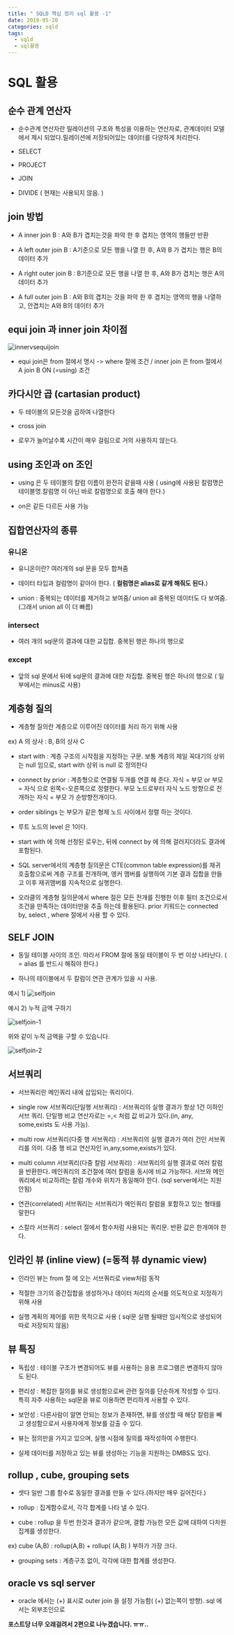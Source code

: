 ```yaml
---
title: " SQLD 핵심 정리 sql 활용 -1"
date: 2019-05-20
categories: sqld
tags: 
  - sqld
  - sql활용
---
```


# SQL 활용

## 순수 관계 연산자
 - 순수관계 연산자란 릴레이션의 구조와 특성을 이용하는 연산자로, 관계데이터 모델에서 제시 되었다.릴레이션에 저장되어있는 데이터를 다양하게 처리한다.
 
 - SELECT
 
 - PROJECT
 
 - JOIN
 
 - DIVIDE ( 현재는 사용되지 않음. )
 
## join 방법
 - A inner join B : A와 B가 겹치는것을 파악 한 후 겹치는 영역의 행들만 반환
 
 - A left outer join B : A기준으로 모든 행을 나열 한 후, A와 B 가 겹치는 행은 B의 데이터 추가
 
 - A right outer join B : B기준으로 모든 행을 나열 한 후, A와 B가 겹치는 행은 A의 데이터 추가
 
 - A full outer join B : A와 B의 겹치는 것을 파악 한 후 겹치는 영역의 행을 나열하고, 안겹치는 A와 B의 데이터 추가
 
## equi join 과 inner join 차이점
![innervsequijoin](https://user-images.githubusercontent.com/36880919/58365285-e5933900-7efc-11e9-83c7-da90d3f6c276.PNG)

 - equi join은 from 절에서 명시 -> where 절에 조건 / inner join 은 from 절에서 A join B ON (=using) 조건
 
## 카다시안 곱 (cartasian product)
 - 두 테이블의 모든것을 곱하여 나열한다
 
 - cross join
 
 - 로우가 늘어날수록 시간이 매우 걸림으로 거의 사용하지 않는다.
 
## using 조인과 on 조인
 - using 은 두 테이블의 칼럼 이름이 완전히 같을때 사용 ( using에 사용된 칼럼명은 테이블명.칼럼명 이 아닌 바로 칼럼명으로 호출 해야 한다.)
 
 - on은 같든 다르든 사용 가능
 
## 집합연산자의 종류
 ### 유니온
 - 유니온이란? 여러개의 sql 문을 모두 합쳐줌
 
 - 데이터 타입과 컬럼명이 같아야 한다.  ( **컬럼명은 alias로 같게 해줘도 된다.**)
 
 - union : 중복되는 데이터를 제거하고 보여줌/ union all 중복된 데이터도 다 보여줌. (그래서 union all 이 더 빠름)
 ### intersect
  - 여러 개의 sql문의 결과에 대한 교집합. 중복된 행은 하나의 행으로
  
 ### except 
 - 앞의 sql 문에서 뒤에 sql문의 결과에 대한 차집합. 중복된 행은 하나의 행으로 ( 일부에서는 minus로 사용)
 
 
 
## 계층형 질의
 - 계층형 질의란 계층으로 이루어진 데이터를 처리 하기 위해 사용
  
 ex) A 의 상사 : B, B의 상사 C 
 
 - start with : 계층 구조의 시작점을 지정하는 구문. 보통 계층의 제일 꼭대기의 상위는 null 임으로, start with 상위 is null 로 정의한다
 
 - connect by prior : 계층형으로 연결될 두개를 연결  해 준다. 자식 = 부모 or 부모 = 자식 으로 왼쪽<-오른쪽으로 정렬한다.
 부모 노드로부터 자식 노드 방향으로 전개하는 자식 = 부모 가 순방향전개이다.
 
 - order siblings 는 부모가 같은 형제 노드 사이에서 정렬 하는 것이다.
 
 - 루트 노드의 level 은 1이다.
 
 - start with 에 의해 선정된 로우는, 뒤에 connect by 에 의해 걸러지더라도 결과에 포함된다.
 
 - SQL server에서의 계층형 질의문은 CTE(common table expression)를 재귀 호출함으로써 계층 구조를 전개하며, 엥커 맴버를 실행하여 기본 결과
 집합을 만들고 이후 재귀맴버를 지속적으로 실행한다. 
 
 - 오라클의 계층형 질의문에서 where 절은 모든 전개를 진행한 이후 필터 조건으로서 조건을 만족하는 데이터만을 추출 하는데 활용된다.
  prior 키워드는 connected by, select , where 절에서 사용 할 수 있다.
  
  ## SELF JOIN
   - 동일 테이블 사이의 조인. 따라서 FROM 절에 동일 테이블이 두 번 이상 나타난다. ( = alias 를 반드시 해줘야 한다.)
   
   - 하나의 테이블에서 두 칼럼이 연관 관계가 있을 시 사용.
   
   예시 1)
   ![selfjoin](https://user-images.githubusercontent.com/36880919/58381724-aef01800-7ffb-11e9-8fec-9b55de22c18a.PNG)

  예시 2) 누적 금액 구하기

![selfjoin-1](https://user-images.githubusercontent.com/36880919/58382177-0e512680-8002-11e9-86cb-ff3cc0271932.PNG)

위와 같이 누적 금액을 구할 수 있습니다.

![selfjoin-2](https://user-images.githubusercontent.com/36880919/58382176-0e512680-8002-11e9-9f41-a0f3c4b92f60.PNG)
 
## 서브쿼리
  - 서브쿼리란 메인쿼리 내에 삽입되는 쿼리이다.
  
  - single row 서브쿼리(단일행 서브쿼리) : 서브쿼리의 실행 결과가 항상 1건 이하인 서브 쿼리. 단일행 비교 연산자로는 =,< 처럼 값 비교가 있다.(in, any, some,exists 도 사용 가능).
  
  - multi row 서브쿼리(다중 행 서브쿼리) : 서브쿼리의 실행 결과가 여러 건인 서브쿼리를 의미. 다중 행 비교 연산자인 in,any,some,exists가 있다.
  
  - multi column 서브쿼리(다중 칼럼 서브쿼리) : 서브쿼리의 실행 결과로 여러 칼럼을 반환한다. 메인쿼리의 조건절에 여러 칼럼을 동시에 비교 가능하다.
   서브와 메인쿼리에서 비교하려는 칼럼 개수와 위치가 동일해야 한다. (sql server에서는 지원 안됨)
   
  - 연관(correlated) 서브쿼리는 서브쿼리가 메인쿼리 칼럼을 포함하고 있는 형태를 말한다
  
  - 스칼라 서브쿼리 : select 절에서 함수처럼 사용되는 쿼리문. 반환 값은 한개여야 한다.
  
## 인라인 뷰 (inline view)  (=동적 뷰 dynamic view)
 - 인라인 뷰는 from 절 에 오는 서브쿼리로 view처럼 동작
 
 - 적절한 크기의 중간집합을 생성하거나 데이터 처리의 순서를 의도적으로 지정하기 위해 사용
 
 - 실행 계획의 제어를 위한 목적으로 사용 ( sql문 실행 될때만 임시적으로 생성되어 따로 저장되지 않음)

## 뷰 특징
 - 독립성 : 테이블 구조가 변경되어도 뷰를 사용하는 응용 프로그램은 변경하지 않아도 된다.
 
 - 편리성 : 복잡한 질의를 뷰로 생성함으로써 관련 질의를 단순하게 작성할 수 있다. 특히 
  자주 사용하는 sql문을 뷰로 이용하면 편리하게 사용할 수 있다.
  
 - 보안성 : 다른사람이 알면 안되는 정보가 존재하면, 뷰를 생성할 때 해당 칼럼을 빼고 생성함으로서 사용자에게 정보를 감출 수 있다.
 
 - 뷰는 정의만을 가지고 있으며, 실행 시점에 질의를 재작성하여 수행한다.
 
 - 실제 데이터를 저장하고 있는 뷰를 생성하는 기능을 지원하는 DMBS도 있다.
 
## rollup , cube, grouping sets
 - 셋다 일반 그룹 함수로 동일한 결과를 만들 수 있다.(하지만 매우 길어진다.)
 
 - rollup : 집계함수로서, 각각 합계를 나타 낼 수 있다.
 
 - cube : rollup 을 두번 한것과 결과가 같으며, 결합 가능한 모든 값에 대하여 다차원 집계를 생성한다.
 
 ex) cube (A,B) : rollup(A,B) + rollup( (A,B) )
  부하가 가장 크다.
 
 - grouping sets : 계층구조 없이, 각각에 대한 합계를 생성한다.
 
## oracle vs sql server
  - oracle 에서는 (+) 표시로 outer join 을 설정 가능함( (+) 없는쪽이 방향). sql 에서는 외부조인으로


**포스트당 너무 오래걸려서 2편으로 나누겠습니다. ㅠㅠ..**
